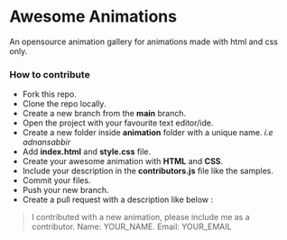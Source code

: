 # Awesome Animations
An opensource animation gallery for animations made with html and css only. 
### How to contribute

- Fork this repo.
- Clone the repo locally.
- Create a new branch from the **main** branch.
- Open the project with your favourite text editor/ide.
- Create a new folder inside **animation** folder with a unique name. *i.e adnansabbir*
- Add **index.html** and **style.css** file.
- Create your awesome animation with **HTML** and **CSS**.
- Include your description in the **contributors.js** file like the samples.
- Commit your files.
- Push your new branch.
- Create a pull request with a description like below :
> I contributed with a new animation, please include me as a contributor.
> Name: YOUR_NAME.
> Email: YOUR_EMAIL